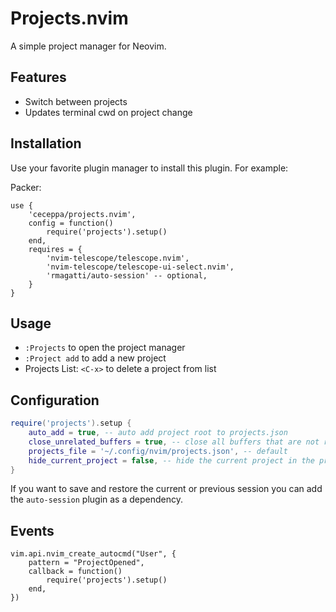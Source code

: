 # Projects.nvim

A simple project manager for Neovim.

## Features

- Switch between projects
- Updates terminal cwd on project change

## Installation

Use your favorite plugin manager to install this plugin. For example:

Packer:

```
use {
    'ceceppa/projects.nvim',
    config = function()
        require('projects').setup()
    end,
    requires = {
        'nvim-telescope/telescope.nvim',
        'nvim-telescope/telescope-ui-select.nvim',
        'rmagatti/auto-session' -- optional,
    }
}
```

## Usage

- `:Projects` to open the project manager
- `:Project add` to add a new project
- Projects List: `<C-x>` to delete a project from list

## Configuration

```lua
require('projects').setup {
    auto_add = true, -- auto add project root to projects.json
    close_unrelated_buffers = true, -- close all buffers that are not related to the project after opening it
    projects_file = '~/.config/nvim/projects.json', -- default
    hide_current_project = false, -- hide the current project in the project list
}
```

If you want to save and restore the current or previous session you can add the `auto-session` plugin as a dependency.

## Events

```
vim.api.nvim_create_autocmd("User", {
    pattern = "ProjectOpened",
    callback = function()
        require('projects').setup()
    end,
})
```
